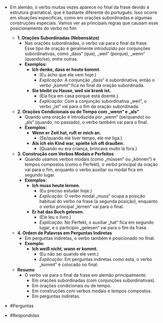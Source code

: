 - Em alemão, o verbo muitas vezes aparece no final da frase devido à estrutura gramatical, que é bastante diferente do português. Isso ocorre em situações específicas, como em orações subordinadas e algumas construções especiais. Vamos ver as principais regras que causam esse posicionamento do verbo no fim:
	- **1. Orações Subordinadas (Nebensätze)**
		- Nas orações subordinadas, o verbo vai para o final da frase. Esse tipo de oração é geralmente introduzido por conjunções subordinativas, como „dass“ (que), „weil“ (porque), „wenn“ (quando/se), entre outras.
		- **Exemplos:**
			- **Ich denke, dass er heute kommt.**
				- (Eu acho que ele vem hoje.)
				- _Explicação:_ A conjunção „dass“ é subordinativa, então o verbo „kommt“ fica no final da oração subordinada.
			- **Sie bleibt zu Hause, weil sie krank ist.**
				- (Ela fica em casa porque está doente.)
				- _Explicação:_ Com a conjunção subordinativa „weil“, o verbo „ist“ vai para o fim da oração subordinada.
	- **2. Orações Condicionais ou de Tempo com „wenn“ e „als“**
		- Quando uma oração é introduzida por „wenn“ (se/quando) ou „als“ (quando, no passado), o verbo também vai para o final.
		- **Exemplos:**
			- **Wenn er Zeit hat, ruft er mich an.**
				- (Se/quando ele tiver tempo, ele me liga.)
			- **Als ich ein Kind war, spielte ich oft draußen.**
				- (Quando eu era criança, brincava muito lá fora.)
	- **3. Construção com Verbos Modais e Perfeitos**
		- Quando usamos verbos modais (como „müssen“ ou „können“) e tempos compostos (como o Perfekt), o verbo principal da oração vai para o fim, enquanto o verbo auxiliar ou modal fica em segundo lugar.
		- **Exemplos:**
			- **Ich muss heute lernen.**
				- (Eu preciso estudar hoje.)
				- _Explicação:_ O verbo modal „muss“ ocupa a posição habitual do verbo na frase (a segunda posição), enquanto o verbo principal „lernen“ vai para o final.
			- **Er hat das Buch gelesen.**
				- (Ele leu o livro.)
				- _Explicação:_ No Perfekt, o auxiliar „hat“ fica em segundo lugar, e o particípio „gelesen“ vai para o fim da frase.
	- **4. Ordem de Palavras em Perguntas Indiretas**
		- Em perguntas indiretas, o verbo também é posicionado no final.
		- **Exemplo:**
			- **Ich weiß nicht, wann er kommt.**
				- (Eu não sei quando ele vem.)
				- _Explicação:_ Em perguntas indiretas como esta, o verbo „kommt“ é colocado no final.
	- **Resumo**
		- O verbo vai para o final da frase em alemão principalmente:
			- Em orações subordinadas (com conjunções subordinativas).
			- Em orações condicionais ou de tempo.
			- Em construções com verbos modais e tempos compostos.
			- Em perguntas indiretas.

- #Perguntas
- #Respondidas